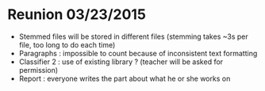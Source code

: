 # Reunion 03/23/2015

- Stemmed files will be stored in different files (stemming takes ~3s per file, too long to do each time)
- Paragraphs : impossible to count because of inconsistent text formatting
- Classifier 2 : use of existing library ? (teacher will be asked for permission)
- Report : everyone writes the part about what he or she works on
